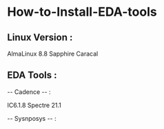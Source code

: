 # How-to-Install-EDA-tools

## Linux Version :

AlmaLinux 8.8  Sapphire Caracal 

## EDA Tools : 
-- Cadence -- :

IC6.1.8
Spectre 21.1 

-- Sysnposys -- :
